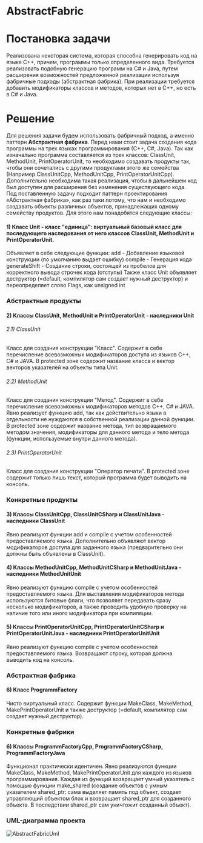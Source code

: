 # AbstractFabric
# Постановка задачи

Реализована некоторая система, которая способна генерировать код на языке С++, причем, программы только определенного вида.
Требуется реализовать подобную генерацию программ на С# и Java, путем  расширения возможностей предложенной реализации используя фабричные подходы (абстрактная фабрика). При реализации требуется добавить модификаторы классов и методов, которых нет в C++, но есть в C# и Java.

# Решение
Для решения задачи будем использовать фабричный подход, а именно паттерн **Абстрактная фабрика**. 
 Перед нами стоит задача создания кода программы на трех языках программирования (С++, С#, Java). Так как изначально программа составляется из трех классов: ClassUnit, MethodUnit, PrintOperatorUnit, то необходимо создавать продукты так, чтобы они сочетались с другими продуктами этого же семейства (Например ClassUnitCpp, MethodUnitCpp, PrintOperatorUnitCpp). Дополнительно необходима такая реализация, чтобы в дальнейшем код был доступен для расширения без изменения существующего кода. 
  Под поставленную задачу подходит паттерн проектирования «Абстрактная фабрика», как раз таки потому, что нам и необходимо создавать объекты различных объектов, принадлежащих одному семейству продуктов.
Для этого нам понадобятся следующие классы:
#### 1) Класс Unit - класс "единица": виртуальный базовый класс для последующего наследования от него классов ClassUnit, MethodUnit и PrintOperatorUnit.
  Объявляет в себе следующие функции:
    add - Добавление языковой конструкции (по умолчанию выдает ошибку)
    compile - Генерация кода
    generateShift - Создание строки, состоящей из пробелов для корректного вывода строчек кода (отступы)
  Также класс Unit объявляет деструктор (=default, компилятор сам создает нужный деструктор) и переопределяет слово Flags, как unsigned int
  
### Абстрактные продукты  
#### 2) Классы ClassUnit, MethodUnit и PrintOperatorUnit - наследники Unit
  ###### 2.1) ClassUnit
  Класс для создания конструкции "Класс". Содержит в себе перечисление всевозможных модификаторов доступа из языков C++, C# и JAVA. В protected зоне содержит название класса и вектор векторов указателей на объекты типа Unit.
  ###### 2.2) MethodUnit 
  Класс для создания конструкции "Метод". Содержит в себе перечисление всевозможных модификаторов методов C++, C# и JAVA. Явно реализует функцию add, так как действительно языки в отдельности не нуждаются в собственной реализации данной функции. В protected зоне содержит название метода, тип возвращаемого методом значения, модификаторы для данного метода и тело метода (функции, используемые внутри данного метода).
  ###### 2.3) PrintOperatorUnit 
  Класс для создания конструкции "Оператор печати". В protected зоне содержит только лишь текст, который программа будет выводить на консоль.
  
### Конкретные продукты  
#### 3) Классы ClassUnitCpp, ClassUnitCSharp и ClassUnitJava - наследники ClassUnit 
  Явно реализуют функции add и compile с учетом особенностей предоставляемого языка. Дополнительно объявляют вектор модификаторов доступа для заданного языка (предварительно они должны быть объявлены в ClassUnit).
  
#### 4) Классы MethodUnitCpp, MethodUnitCSharp и MethodUnitJava - наследники MethodUnitUnit 
  Явно реализуют функцию compile с учетом особенностей предоставляемого языка. Для выставления модификаторов метода используются битовые флаги, что позволяет передавать сразу несколько модификаторов, а также проводить удобную проверку на наличие того или иного модификатора при компиляции.
  
#### 5) Классы PrintOperatorUnitCpp, PrintOperatorUnitCSharp и PrintOperatorUnitJava - наследники PrintOperatorUnitUnit 
  Явно реализуют функцию compile с учетом особенностей предоставляемого языка. Возвращают строку, которая должна выводить код на консоль.

### Абстрактная фабрика
#### 6) Класс ProgrammFactory
  Чисто виртуальный класс. Содержит функции MakeClass, MakeMethod, MakePrintOperatorUnit и также деструктор (=default, компилятор сам создает нужный деструктор).
  
### Конкретные фабрики
#### 6) Классы ProgrammFactoryCpp, ProgrammFactoryCSharp, ProgrammFactoryJava
  Функционал практически идентичен. Явно реализуются функции MakeClass, MakeMethod, MakePrintOperatorUnit для каждого из языков программирования. Каждая из функций возвращает умный указатель с помощью функции make_shared (создание объектов с умным указателем shared_ptr: сама выделяет память под объект, создает управляющий объектом блок и возвращает shared_ptr для созданного объекта. В последствии shared_ptr сам уничтожит созданный объект).
  
### UML-диаграмма проекта
![AbstractFabricUml](https://user-images.githubusercontent.com/106104315/236694872-a06fa406-9e1a-44d3-9f33-ffb18ad556ad.png)

    
